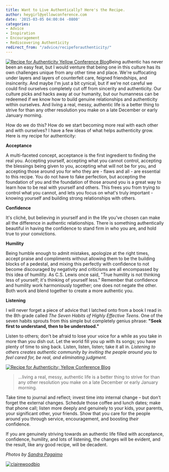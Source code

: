```yaml
---
title: Want to Live Authentically? Here's the Recipe.
author: heygirl@yellowconference.com
date: '2015-03-05 04:00:04 -0800'
categories:
- Advice
- Inspiration
- Encouragement
- Rediscovering Authenticity
redirect_from: "/advice/recipeforauthenticity/"
---
```


[![Recipe for Authenticity Yellow Conference Blog](https://yellow-blog-images.imgix.net/2015/01/6068523867_a2c50c4446_o.jpg)](https://yellow-blog-images.imgix.net/2015/01/6068523867_a2c50c4446_o.jpg)Being authentic has never been an easy feat, but I would venture that being one in this culture has its own challenges unique from any other time and place. We're suffocating under layers and layers of counterfeit care, feigned friendships, and insincerity. And maybe I'm just a bit cynical, but if we're not careful we could find ourselves completely cut off from sincerity and authenticity. Our culture picks and hacks away at our humanity, but our humanness can be redeemed if we know how to build genuine relationships and authenticity within ourselves. And living a real, messy, authentic life is a better thing to strive for than any other resolution you make on a late December or early January morning.

How do we do this? How do we start becoming more real with each other and with ourselves? I have a few ideas of what helps authenticity grow. Here is my recipe for authenticity:

**Acceptance**

A multi-faceted concept, acceptance is the first ingredient to finding the real you. Accepting yourself, accepting what you cannot control, accepting the blessings being given to you, accepting what will not be for you, and accepting those around you for who they are - flaws and all - are essential to this recipe. You do not have to fake perfection, but accepting the foundation of you and the foundation of those around you is a great way to learn how to be real with yourself and others. This frees you from trying to control what you cannot, and lets you focus on what's truly important - knowing yourself and building strong relationships with others.

**Confidence**

It's cliché, but believing in yourself and in the life you've chosen can make all the difference in authentic relationships. There is something authentically beautiful in having the confidence to stand firm in who you are, and hold true to your convictions.

**Humility**

Being humble enough to admit mistakes, apologize at the right times, accept praise and compliments without allowing them to be the building blocks of a pedestal, and mixing this perfectly with confidence to not become discouraged by negativity and criticisms are all encompassed by this idea of humility. As C.S. Lewis once said, "True humility is not thinking less of yourself; it's thinking of yourself less." Remember that confidence and humility work harmoniously together; one does not negate the other. Both work and blend together to create a more authentic you.

**Listening**

I will never forget a piece of advice that I latched onto from a book I read in the 8th grade called _The Seven Habits of Highly Effective Teens_. One of the seven habits sprouts from this simple but completely genius phrase: **"Seek first to understand, then to be understood."**

Listen to others; don't be afraid to lose your voice for a while as you take in more than you dish out. Let the world fill you up with its songs; you have plenty of time to sing back. Listen, listen, listen; take it all in. _Listening to others creates authentic community by inviting the people around you to feel cared for, be real, and eliminating judgment._

[![Recipe for Authenticity; Yellow Conference Blog](https://yellow-blog-images.imgix.net/2015/01/6069070944_ecaf8ff1db_o.jpg)](https://yellow-blog-images.imgix.net/2015/01/6069070944_ecaf8ff1db_o.jpg)

> ...living a real, messy, authentic life is a better thing to strive for than any other resolution you make on a late December or early January morning.

Take time to journal and reflect; invest time into internal change – but don’t forget the external changes. Schedule those coffee and lunch dates; make that phone call; listen more deeply and genuinely to your kids, your parents, your significant other, your friends. Show that you care for the people around you through service, encouragement, and boosting _their_ confidence.

If you are genuinely striving towards an authentic life filled with acceptance, confidence, humility, and lots of listening, the changes will be evident, and the result, like any good recipe, will be decadent.

_Photos by [Sandra Pagaimo](https://www.flickr.com/photos/54132946@N08/)_

[![clairewoodbio](https://yellow-blog-images.imgix.net/2015/01/clairewoodbio.jpg)](https://convictionsofacollegegirl.wordpress.com/)
